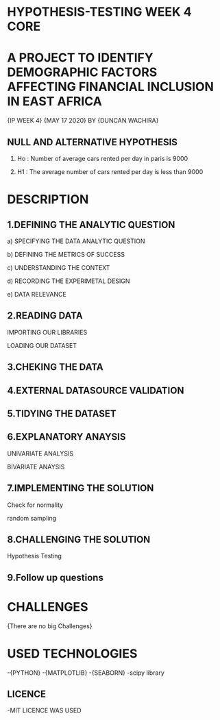 # HYPOTHESIS-TESTING WEEK 4 CORE

# A PROJECT TO IDENTIFY DEMOGRAPHIC FACTORS AFFECTING FINANCIAL INCLUSION IN EAST AFRICA


{IP WEEK 4} {MAY 17 2020}  BY {DUNCAN WACHIRA}

## NULL AND  ALTERNATIVE HYPOTHESIS

1.   Ho : Number of average cars rented per day in paris is 9000

2.   H1 : The average number of cars rented per day is less than 9000


# DESCRIPTION 

## 1.DEFINING THE ANALYTIC QUESTION

a) SPECIFYING THE DATA ANALYTIC QUESTION

b) DEFINING THE METRICS OF SUCCESS

c) UNDERSTANDING THE CONTEXT

d) RECORDING THE EXPERIMETAL DESIGN

e) DATA RELEVANCE

## 2.READING DATA

IMPORTING OUR LIBRARIES

LOADING OUR DATASET

## 3.CHEKING THE DATA

## 4.EXTERNAL DATASOURCE VALIDATION

## 5.TIDYING THE DATASET

## 6.EXPLANATORY ANAYSIS

UNIVARIATE ANALYSIS

BIVARIATE ANAYSIS

## 7.IMPLEMENTING THE SOLUTION

Check for normality

random sampling

## 8.CHALLENGING THE SOLUTION

Hypothesis Testing

## 9.Follow up questions


# CHALLENGES 

{There are no big Challenges}


# USED TECHNOLOGIES

-{PYTHON}
-{MATPLOTLIB}
-{SEABORN}
-scipy library


## LICENCE
-MIT LICENCE WAS USED
